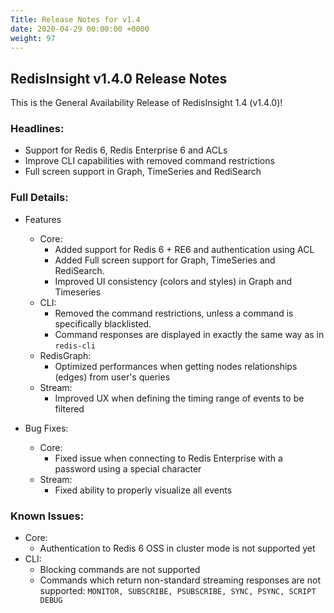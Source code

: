 ```yaml
---
Title: Release Notes for v1.4
date: 2020-04-29 00:00:00 +0000
weight: 97
---
```



## RedisInsight v1.4.0 Release Notes

This is the General Availability Release of RedisInsight 1.4 (v1.4.0)!

### Headlines:
- Support for Redis 6, Redis Enterprise 6 and ACLs
- Improve CLI capabilities with removed command restrictions
- Full screen support in Graph, TimeSeries and RediSearch

### Full Details:

- Features
  - Core:
    - Added support for Redis 6 + RE6 and authentication using ACL
    - Added Full screen support for Graph, TimeSeries and RediSearch.  
    - Improved UI consistency (colors and styles) in Graph and Timeseries
  - CLI: 
    - Removed the command restrictions, unless a command is specifically blacklisted.
    - Command responses are displayed in exactly the same way as in `redis-cli`
  - RedisGraph:
    - Optimized performances when getting nodes relationships (edges) from user's queries
  - Stream:
    - Improved UX when defining the timing range of events to be filtered

- Bug Fixes:
  - Core:
    - Fixed issue when connecting to Redis Enterprise with a password using a special character
  - Stream:
    - Fixed ability to properly visualize all events

### Known Issues:
   - Core:
     - Authentication to Redis 6 OSS in cluster mode is not supported yet
   - CLI:
     - Blocking commands are not supported
     - Commands which return non-standard streaming responses are not supported: `MONITOR, SUBSCRIBE, PSUBSCRIBE, SYNC, PSYNC, SCRIPT DEBUG`  

